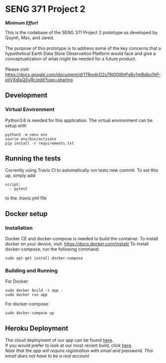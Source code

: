 # SENG 371 Project 2
**_Minimum Effort_**

This is the codebase of the SENG 371 Project 2 prototype as developed by Quynh, Max, and Jared.  
</br>
The purpose of this prototype is to address some of the key concerns that a hypothetical Earth Data Store Observation Platform would face
and give a conceptualization of what might be needed for a future product.  
</br>
Please visit: https://docs.google.com/document/d/17Rm4rD2s79t00I6hPxBv1mBdbo1hP-eilVXdIaQSyRc/edit?usp=sharing
</br>
## Development
### Virtual Environment
Python3.6 is needed for this application. The virtual environment can be setup with 
```
python3 -m venv env
source env/bin/activate
pip install -r requirements.txt
```

## Running the tests
Currently using Travis CI to automatically run tests new commit. To set this up, simply add
```
script:
  - pytest
```
to the .travis.yml file

## Docker setup
### Installation
Docker CE and docker-compose is needed to build the container.
To install docker on your device, visit: https://docs.docker.com/install/
To install docker-compose, run the following command:
```
sudo apt-get install docker-compose
```

### Building and Running
For Docker:
```
sudo docker build -t app .
sudo docker run app
```

For docker-compose:
```
sudo docker-compose up
```

## Heroku Deployment
The cloud deployment of our app can be found [here](https://dashboard.heroku.com/apps/mineffort/deploy/github).  
If you would prefer to look at our most recent build, click [here](http://mineffort.herokuapp.com/account).  
*Note that the app will require registration with email and password. This email does not have to be a real account*



